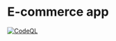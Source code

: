# E-commerce app
[![CodeQL](https://github.com/gabriel-rodriguezcastellini/ecommerce/actions/workflows/codeql.yml/badge.svg)](https://github.com/gabriel-rodriguezcastellini/ecommerce/actions/workflows/codeql.yml)
